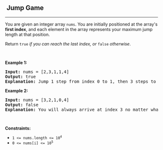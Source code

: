 <h2>  Jump Game</h2><hr><div style="user-select: auto;"><p style="user-select: auto;">You are given an integer array <code style="user-select: auto;">nums</code>. You are initially positioned at the array's <strong style="user-select: auto;">first index</strong>, and each element in the array represents your maximum jump length at that position.</p>

<p style="user-select: auto;">Return <code style="user-select: auto;">true</code><em style="user-select: auto;"> if you can reach the last index, or </em><code style="user-select: auto;">false</code><em style="user-select: auto;"> otherwise</em>.</p>

<p style="user-select: auto;">&nbsp;</p>
<p style="user-select: auto;"><strong class="example" style="user-select: auto;">Example 1:</strong></p>

<pre style="user-select: auto;"><strong style="user-select: auto;">Input:</strong> nums = [2,3,1,1,4]
<strong style="user-select: auto;">Output:</strong> true
<strong style="user-select: auto;">Explanation:</strong> Jump 1 step from index 0 to 1, then 3 steps to the last index.
</pre>

<p style="user-select: auto;"><strong class="example" style="user-select: auto;">Example 2:</strong></p>

<pre style="user-select: auto;"><strong style="user-select: auto;">Input:</strong> nums = [3,2,1,0,4]
<strong style="user-select: auto;">Output:</strong> false
<strong style="user-select: auto;">Explanation:</strong> You will always arrive at index 3 no matter what. Its maximum jump length is 0, which makes it impossible to reach the last index.
</pre>

<p style="user-select: auto;">&nbsp;</p>
<p style="user-select: auto;"><strong style="user-select: auto;">Constraints:</strong></p>

<ul style="user-select: auto;">
	<li style="user-select: auto;"><code style="user-select: auto;">1 &lt;= nums.length &lt;= 10<sup style="user-select: auto;">4</sup></code></li>
	<li style="user-select: auto;"><code style="user-select: auto;">0 &lt;= nums[i] &lt;= 10<sup style="user-select: auto;">5</sup></code></li>
</ul>
</div>